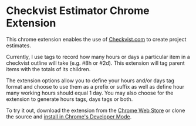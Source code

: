 # Checkvist Estimator Chrome Extension

This chrome extension enables the use of [Checkvist.com](http://checkvist.com) to create project estimates.

Currently, I use tags to record how many hours or days a particular item in a checkvist outline will take (e.g. #8h or #2d). This extension will tag parent items with the totals of its children. 

The extension options allow you to define your hours and/or days tag format and choose to use them as a prefix or suffix as well as define hour many working hours should equal 1 day. You may also choose for the extension to generate hours tags, days tags or both.

To try it out, download the extension from the [Chrome Web Store](https://chrome.google.com/webstore/detail/mifdcejomojmjllmcgjoopnafpgaloko?hl=en-US&gl=US) or clone the source and [install in Chrome's Developer Mode](http://code.google.com/chrome/extensions/getstarted.html).

